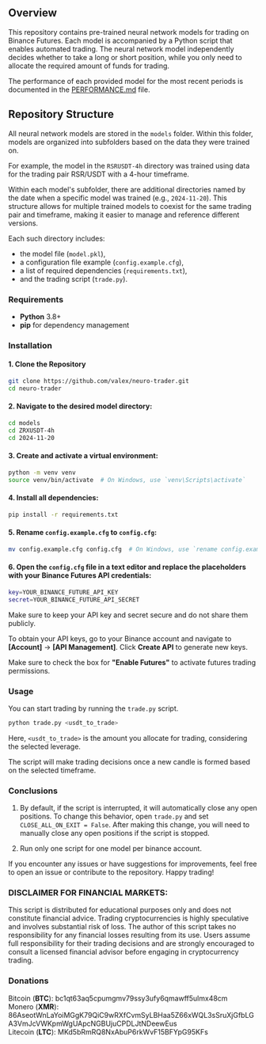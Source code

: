 ## Overview
This repository contains pre-trained neural network models for trading on Binance Futures. Each model is accompanied by a Python script that enables automated trading. The neural network model independently decides whether to take a long or short position, while you only need to allocate the required amount of funds for trading.

The performance of each provided model for the most recent periods is documented in the [PERFORMANCE.md](PERFORMANCE.md) file.

## Repository Structure
All neural network models are stored in the `models` folder. Within this folder, models are organized into subfolders based on the data they were trained on.

For example, the model in the `RSRUSDT-4h` directory was trained using data for the trading pair RSR/USDT with a 4-hour timeframe.

Within each model's subfolder, there are additional directories named by the date when a specific model was trained (e.g., `2024-11-20`). This structure allows for multiple trained models to coexist for the same trading pair and timeframe, making it easier to manage and reference different versions.

Each such directory includes:

- the model file (`model.pkl`),
- a configuration file example (`config.example.cfg`),
- a list of required dependencies (`requirements.txt`),
- and the trading script (`trade.py`).


### Requirements
- **Python** 3.8+
- **pip** for dependency management

### Installation

#### 1. Clone the Repository
```sh
git clone https://github.com/valex/neuro-trader.git
cd neuro-trader
```

#### 2. Navigate to the desired model directory:
```sh
cd models
cd ZRXUSDT-4h
cd 2024-11-20
```

#### 3. Create and activate a virtual environment:
```sh
python -m venv venv
source venv/bin/activate  # On Windows, use `venv\Scripts\activate`
```

#### 4. Install all dependencies:
```sh
pip install -r requirements.txt
```

#### 5. Rename `config.example.cfg` to `config.cfg`:
```sh
mv config.example.cfg config.cfg  # On Windows, use `rename config.example.cfg config.cfg`
```


#### 6. Open the `config.cfg` file in a text editor and replace the placeholders with your Binance Futures API credentials:
```sh
key=YOUR_BINANCE_FUTURE_API_KEY
secret=YOUR_BINANCE_FUTURE_API_SECRET
```

Make sure to keep your API key and secret secure and do not share them publicly.

To obtain your API keys, go to your Binance account and navigate to **[Account]** → **[API Management]**. Click **Create API** to generate new keys.

Make sure to check the box for **"Enable Futures"** to activate futures trading permissions.



### Usage

You can start trading by running the `trade.py` script.
```sh
python trade.py <usdt_to_trade>
```

Here, `<usdt_to_trade>` is the amount you allocate for trading, considering the selected leverage.

The script will make trading decisions once a new candle is formed based on the selected timeframe.




### Conclusions

1. By default, if the script is interrupted, it will automatically close any open positions. To change this behavior, open `trade.py` and set `CLOSE_ALL_ON_EXIT = False`. After making this change, you will need to manually close any open positions if the script is stopped.

2. Run only one script for one model per binance account.

If you encounter any issues or have suggestions for improvements, feel free to open an issue or contribute to the repository. Happy trading!

### DISCLAIMER FOR FINANCIAL MARKETS:
This script is distributed for educational purposes only and does not constitute financial advice. Trading cryptocurrencies is highly speculative and involves substantial risk of loss. The author of this script takes no responsibility for any financial losses resulting from its use. Users assume full responsibility for their trading decisions and are strongly encouraged to consult a licensed financial advisor before engaging in cryptocurrency trading.

### Donations
Bitcoin (**BTC**): bc1qt63aq5cpumgmv79ssy3ufy6qmawff5ulmx48cm  
Monero (**XMR**): 86AseotWnLaYoiMGgK79QiC9wRXfCvmSyLBHaa5Z66xWQL3sSruXjGfbLGA3VmJcVWKpmWgUApcNGBUjuCPDLJtNDeewEus  
Litecoin (**LTC**): MKd5bRmRQ8NxAbuP6rkWvF15BFYpG95KFs  




